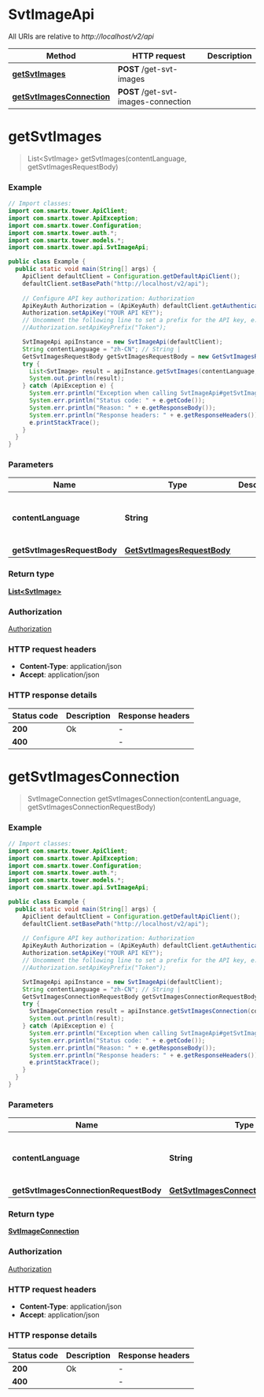 # SvtImageApi

All URIs are relative to *http://localhost/v2/api*

Method | HTTP request | Description
------------- | ------------- | -------------
[**getSvtImages**](SvtImageApi.md#getSvtImages) | **POST** /get-svt-images | 
[**getSvtImagesConnection**](SvtImageApi.md#getSvtImagesConnection) | **POST** /get-svt-images-connection | 


<a name="getSvtImages"></a>
# **getSvtImages**
> List&lt;SvtImage&gt; getSvtImages(contentLanguage, getSvtImagesRequestBody)



### Example
```java
// Import classes:
import com.smartx.tower.ApiClient;
import com.smartx.tower.ApiException;
import com.smartx.tower.Configuration;
import com.smartx.tower.auth.*;
import com.smartx.tower.models.*;
import com.smartx.tower.api.SvtImageApi;

public class Example {
  public static void main(String[] args) {
    ApiClient defaultClient = Configuration.getDefaultApiClient();
    defaultClient.setBasePath("http://localhost/v2/api");
    
    // Configure API key authorization: Authorization
    ApiKeyAuth Authorization = (ApiKeyAuth) defaultClient.getAuthentication("Authorization");
    Authorization.setApiKey("YOUR API KEY");
    // Uncomment the following line to set a prefix for the API key, e.g. "Token" (defaults to null)
    //Authorization.setApiKeyPrefix("Token");

    SvtImageApi apiInstance = new SvtImageApi(defaultClient);
    String contentLanguage = "zh-CN"; // String | 
    GetSvtImagesRequestBody getSvtImagesRequestBody = new GetSvtImagesRequestBody(); // GetSvtImagesRequestBody | 
    try {
      List<SvtImage> result = apiInstance.getSvtImages(contentLanguage, getSvtImagesRequestBody);
      System.out.println(result);
    } catch (ApiException e) {
      System.err.println("Exception when calling SvtImageApi#getSvtImages");
      System.err.println("Status code: " + e.getCode());
      System.err.println("Reason: " + e.getResponseBody());
      System.err.println("Response headers: " + e.getResponseHeaders());
      e.printStackTrace();
    }
  }
}
```

### Parameters

Name | Type | Description  | Notes
------------- | ------------- | ------------- | -------------
 **contentLanguage** | **String**|  | [enum: zh-CN, en-US]
 **getSvtImagesRequestBody** | [**GetSvtImagesRequestBody**](GetSvtImagesRequestBody.md)|  |

### Return type

[**List&lt;SvtImage&gt;**](SvtImage.md)

### Authorization

[Authorization](../README.md#Authorization)

### HTTP request headers

 - **Content-Type**: application/json
 - **Accept**: application/json

### HTTP response details
| Status code | Description | Response headers |
|-------------|-------------|------------------|
**200** | Ok |  -  |
**400** |  |  -  |

<a name="getSvtImagesConnection"></a>
# **getSvtImagesConnection**
> SvtImageConnection getSvtImagesConnection(contentLanguage, getSvtImagesConnectionRequestBody)



### Example
```java
// Import classes:
import com.smartx.tower.ApiClient;
import com.smartx.tower.ApiException;
import com.smartx.tower.Configuration;
import com.smartx.tower.auth.*;
import com.smartx.tower.models.*;
import com.smartx.tower.api.SvtImageApi;

public class Example {
  public static void main(String[] args) {
    ApiClient defaultClient = Configuration.getDefaultApiClient();
    defaultClient.setBasePath("http://localhost/v2/api");
    
    // Configure API key authorization: Authorization
    ApiKeyAuth Authorization = (ApiKeyAuth) defaultClient.getAuthentication("Authorization");
    Authorization.setApiKey("YOUR API KEY");
    // Uncomment the following line to set a prefix for the API key, e.g. "Token" (defaults to null)
    //Authorization.setApiKeyPrefix("Token");

    SvtImageApi apiInstance = new SvtImageApi(defaultClient);
    String contentLanguage = "zh-CN"; // String | 
    GetSvtImagesConnectionRequestBody getSvtImagesConnectionRequestBody = new GetSvtImagesConnectionRequestBody(); // GetSvtImagesConnectionRequestBody | 
    try {
      SvtImageConnection result = apiInstance.getSvtImagesConnection(contentLanguage, getSvtImagesConnectionRequestBody);
      System.out.println(result);
    } catch (ApiException e) {
      System.err.println("Exception when calling SvtImageApi#getSvtImagesConnection");
      System.err.println("Status code: " + e.getCode());
      System.err.println("Reason: " + e.getResponseBody());
      System.err.println("Response headers: " + e.getResponseHeaders());
      e.printStackTrace();
    }
  }
}
```

### Parameters

Name | Type | Description  | Notes
------------- | ------------- | ------------- | -------------
 **contentLanguage** | **String**|  | [enum: zh-CN, en-US]
 **getSvtImagesConnectionRequestBody** | [**GetSvtImagesConnectionRequestBody**](GetSvtImagesConnectionRequestBody.md)|  |

### Return type

[**SvtImageConnection**](SvtImageConnection.md)

### Authorization

[Authorization](../README.md#Authorization)

### HTTP request headers

 - **Content-Type**: application/json
 - **Accept**: application/json

### HTTP response details
| Status code | Description | Response headers |
|-------------|-------------|------------------|
**200** | Ok |  -  |
**400** |  |  -  |

